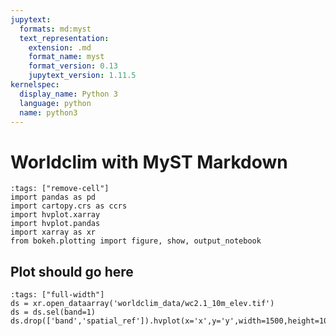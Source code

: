 ```yaml
---
jupytext:
  formats: md:myst
  text_representation:
    extension: .md
    format_name: myst
    format_version: 0.13
    jupytext_version: 1.11.5
kernelspec:
  display_name: Python 3
  language: python
  name: python3
---
```


# Worldclim with MyST Markdown

```{code-cell} ipython3
:tags: ["remove-cell"]
import pandas as pd
import cartopy.crs as ccrs
import hvplot.xarray
import hvplot.pandas
import xarray as xr
from bokeh.plotting import figure, show, output_notebook
```

## Plot should go here

```{code-cell} ipython3
:tags: ["full-width"]
ds = xr.open_dataarray('worldclim_data/wc2.1_10m_elev.tif')
ds = ds.sel(band=1)
ds.drop(['band','spatial_ref']).hvplot(x='x',y='y',width=1500,height=1000,cmap='plasma',xlabel='lon')
```